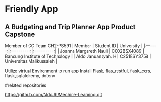 # Friendly App
## A Budgeting and Trip Planner App Product Capstone

Member of CC Team CH2-PS591
| Member | Student ID | University |
|:------:|:----------:|:----------:|
| Joanna Margareth Nauli | C002BSX4089 | Bandung Institute of Technology |
| Aldo Januansyah. H | C251BSY3758 | Universitas Malikussaleh |


Utilize virtual Environment to run app
Install Flask, flas_restful, flask_cors, flask_sqlalchemy, dotenv

#related repositories
<br>

https://github.com/AldoJh/Mechine-Learning.git
